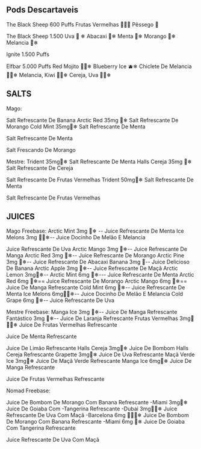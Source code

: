 ## Pods Descartaveis 

The Black Sheep 600 Puffs 
Frutas Vermelhas 🍓🍎🍒
Pêssego 🍑 


The Black Sheep 1.500 
Uva 🍇 ❄
Abacaxi 🍍❄
Menta 🍃❄
Morango 🍓❄
Melancia 🍉❄



Ignite 1.500 Puffs 
<!-- Morango,Maçã E Melancia 🍓🍎🍉❄
Morango Com Goiaba 🍓❄
Fruit Splash🍫  -->



Elfbar 5.000 Puffs 
Red Mojito 🍓🍃❄
Blueberry Ice 🫐❄
Chiclete De Melancia 🍬🍉❄
Melancia, Kiwi 🍉🥝❄
Cereja, Uva 🍇🍒❄


## SALTS 
Mago:
<!-- Banana 35mg🍌❄ -->
Salt Refrescante De Banana
Arctic Red 35mg 🍓❄
Salt Refrescante De Morango
Cold Mint 35mg🍃❄
Salt Refrescante De Menta
<!-- Cold Mint 50mg 🍃❄ -->
Salt Refrescante De Menta
<!-- Arctic Red 50mg🍓❄ -->
Salt Frescando De Morango
 
 
Mestre:
Trident 35mg🍃❄
Salt Refrescante De Menta
Halls Cereja 35mg 🍒❄
Salt Refrescante De Cereja
<!-- Frutas Vermelhas 35mg 🍎🍓🍒❄ -->
Salt Refrescante De Frutas Vermelhas
Trident 50mg🍃❄
Salt Refrescante De Menta
<!-- Frutas Vermelhas 50mg 🍓🍒🍎❄ -->
Salt Refrescante De Frutas Vermelhas


## JUICES

Mago 
Freebase:
Arctic Mint 3mg 🍃❄ --
Juice Refrescante De Menta 
Ice Melons 3mg 🍈🍉❄--
Juice Docinho De Melão E Melancia 
<!-- Cold Grape 3mg 🍇❄-- -->
Juice Refrescante De Uva
Arctic Mango 3mg 🥭❄--
Juice Refrescante De Manga 
Arctic Red 3mg 🍓❄--
Juice Refrescante De Morango 
Arctic Pine 3mg 🍍❄--
Juice Refrescante De Abacaxi 
Banana 3mg 🍌--
Juice Delicioso De Banana 
Arctic Apple 3mg 🍎❄--
Juice Refrescante De Maçã 
Arctic Lemon 3mg🍋❄--
Arctic Mint 6mg 🍃❄---
Juice Refrescante De Menta
Arctic Red 6mg 🍓❄==
Juice Refrescante De Morango 
Arctic Mango 6mg 🥭❄==
Juice De Manga Refrescante 
Cold Mint 6mg 🍃❄--
Juice Refrescante De Menta 
Ice Melons 6mg🍈🍉❄--
Juice Docinho De Melão E Melancia 
Cold Grape 6mg 🍇❄--
Juice Refrescante De Uva
 
 
 
Mestre
Freebase:
Manga Ice 3mg 🥭❄--
Juice De Manga Refrescante 
Fantástico 3mg 🍊❄--
Juice De Laranja Refrescante 
Frutas Vermelhas 3mg🍓🍎🍉❄
Juice De Frutas Vermelhas Refrescante 
<!-- Trident 3mg 🍃❄ -->
Juice De Menta Refrescante 
<!-- Limão Ice 3mg🍋❄ -->
Juice De Limão Refrescante 
Halls Cereja 3mg🍒❄
Juice De Bombom Halls Cereja Refrescante 
Grapette 3mg🍇❄
Juice De Uva Refrescante 
Maçã Verde Ice 3mg🍏❄
Juice De Maçã Verde Refrescante 
Manga Ice 6mg🥭❄
Juice De Manga Refrescante 
<!-- Frutas Vermelhas 6mg 🍎🍒🍉 -->
Juice De Frutas Vermelhas Refrescante 
 
 
 
 
 
Nomad 
Freebase:
<!-- Barcelona 3mg 🍌🍓🍬❄ -->
Juice De Bombom De Morango Com Banana Refrescante 
-Miami 3mg🍊❄
Juice De Goiaba Com -Tangerina Refrescante 
-Dubai 3mg🍇🍎❄
Juice Refrescante De Uva Com Maçã 
-Barcelona 6mg 🍌🍓🍬❄
Juice De Bombom De Morango Com Banana Refrescante 
-Miami 6mg 🍊❄
Juice De Goiaba Com Tangerina Refrescante 
<!-- Dubai 6mg🍇🍓❄  -->
Juice Refrescante De Uva Com Maçã
 

